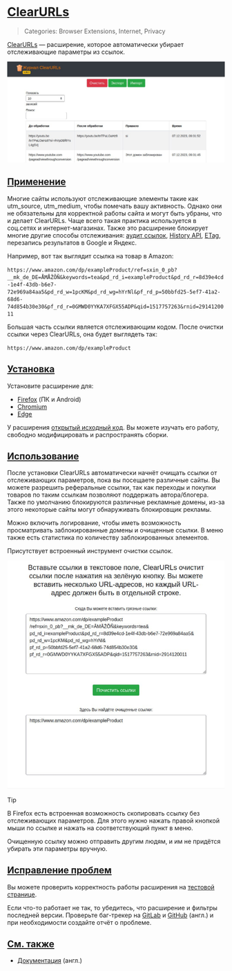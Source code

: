 # [ClearURLs](#clearurls)
> Categories: Browser Extensions, Internet, Privacy

[ClearURLs](https://clearurls.xyz) — расширение, которое автоматически убирает
отслеживающие параметры из ссылок.

![Скриншот главной страницы расширения ClearURLs](/media/clearurls.jpg)

## [Применение](#utilization)

Многие сайты используют отслеживающие элементы такие как utm_source, utm_medium,
чтобы помечать вашу активность. Однако они не обязательны для корректной работы
сайта и могут быть убраны, что и делает ClearURLs. Чаще всего такая практика
используется в соц.сетях и интернет-магазинах. Также это расширение блокирует
многие другие способы отслеживания:
[аудит ссылок](https://html.spec.whatwg.org/multipage/links.html#hyperlink-auditing),
[History API](https://developer.mozilla.org/en-US/docs/Web/API/History_API#The_replaceState()_method),
[ETag](https://en.wikipedia.org/wiki/HTTP_ETag#Tracking_using_ETags),
перезапись результатов в Google и Яндекс.

Например, вот так выглядит ссылка на товар в Amazon:

`https://www.amazon.com/dp/exampleProduct/ref=sxin_0_pb?__mk_de_DE=ÅMÅŽÕÑ&keywords=tea&pd_rd_i=exampleProduct&pd_rd_r=8d39e4cd-1e4f-43db-b6e7-72e969a84aa5&pd_rd_w=1pcKM&pd_rd_wg=hYrNl&pf_rd_p=50bbfd25-5ef7-41a2-68d6-74d854b30e30&pf_rd_r=0GMWD0YYKA7XFGX55ADP&qid=1517757263&rnid=2914120011`

Большая часть ссылки является отслеживающим кодом. После очистки ссылки через
ClearURLs, она будет выглядеть так:

`https://www.amazon.com/dp/exampleProduct`

## [Установка](#installation)

Установите расширение для:

- [Firefox](https://addons.mozilla.org/firefox/addon/clearurls) (ПК и Android)
- [Chromium](https://chrome.google.com/webstore/detail/clearurls/lckanjgmijmafbedllaakclkaicjfmnk)
- [Edge](https://microsoftedge.microsoft.com/addons/detail/mdkdmaickkfdekbjdoojfalpbkgaddei)

У расширения [открытый исходный код](https://github.com/ClearURLs/Addon). Вы
можете изучать его работу, свободно модифицировать и распространять сборки.

## [Использование](#usage)

После установки ClearURLs автоматически начнёт очищать ссылки от отслеживающих
параметров, пока вы посещаете различные сайты. Вы можете разрешить реферальные
ссылки, так как переходы и покупки товаров по таким ссылкам позволяют поддержать
автора/блогера. Также по умолчанию блокируются различные рекламные домены, из-за
этого некоторые сайты могут обнаруживать блокировщик рекламы.

Можно включить логирование, чтобы иметь возможность просматривать
заблокированные домены и очищенные ссылки. В меню также есть статистика по
количеству заблокированных элементов.

Присутствует встроенный инструмент очистки ссылок.

![Инструмент очистки ссылок ClearURLs](/media/clearurls_tool.jpg)

> [!tip]
В Firefox есть встроенная возможность скопировать ссылку без отслеживающих
параметров. Для этого нужно нажать правой кнопкой мыши по ссылке и нажать на
соответствующий пункт в меню.

Очищенную ссылку можно отправить другим людям, и им не придётся убирать эти
параметры вручную.

## [Исправление проблем](#troubleshooting)

Вы можете проверить корректность работы расширения на
[тестовой странице](https://test.clearurls.xyz).

Если что-то работает не так, то убедитесь, что расширение и фильтры последней
версии. Проверьте баг-трекер на
[GitLab](https://gitlab.com/ClearURLs/ClearUrls/-/issues) и
[GitHub](https://github.com/ClearURLs/Addon/issues) (англ.) и при необходимости
создайте отчёт о проблеме.

## [См. также](#see-also)

- [Документация](https://docs.clearurls.xyz) (англ.)
